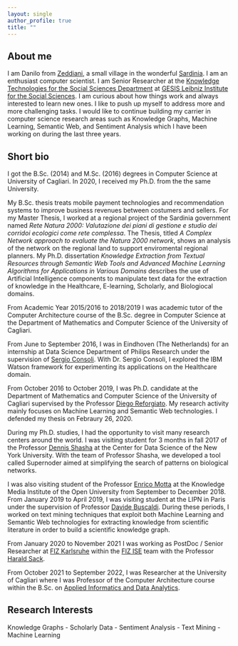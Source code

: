 ```yaml
---
layout: single
author_profile: true
title: ""
---
```



## About me

I am Danilo from [Zeddiani](https://en.wikipedia.org/wiki/Zeddiani), a small village in the wonderful [Sardinia](https://en.wikipedia.org/wiki/Sardinia).
I am an enthusiast computer scientist. I am Senior Researcher at the [Knowledge Technologies for the Social Sciences Department](https://www.gesis.org/en/institute/departments/knowledge-technologies-for-the-social-sciences) at [GESIS Leibniz Institute for the Social Sciences](https://www.gesis.org/en/home). I am curious about how things work and always interested to learn new ones. I like to push up myself to address more and more challenging tasks. I would like to continue building my carrier in computer science research areas such as Knowledge Graphs, Machine Learning, Semantic Web, and Sentiment Analysis which I have been working on during the last three years.

## Short bio

I got the B.Sc. (2014) and M.Sc. (2016) degrees in Computer Science at University of Cagliari. In 2020, I received my Ph.D. from the the same University.

My B.Sc. thesis treats mobile payment technologies and recommendation systems to improve business revenues between costumers and sellers. For my Master Thesis, I worked at a regional project of the Sardinia government named *Rete Natura 2000: Valutazione dei piani di gestione e studio dei corridoi ecologici come rete complessa*. The Thesis, titled *A Complex Network approach to evaluate the Natura 2000 network*, shows an analysis of the network on the regional land to support enviromental regional planners. My Ph.D. dissertation *Knowledge Extraction from Textual Resources through Semantic Web Tools and Advanced Machine Learning Algorithms for Applications in Various Domains* describes the use of Artificial Intelligence components to manipulate text data for the extraction of knowledge in the Healthcare, E-learning, Scholarly, and Biologiocal domains.

From Academic Year 2015/2016 to 2018/2019 I was academic tutor of the Computer Architecture course of the B.Sc. degree in Computer Science at the Department of Mathematics and Computer Science of the University of Cagliari.

From June to September 2016, I was in Eindhoven (The Netherlands) for an internship at Data Science Department of Philips Research under the supervision of [Sergio Consoli](http://stlab.istc.cnr.it/stlab/staff/sergio-consoli/). With Dr. Sergio Consoli, I explored the IBM Watson framework for experimenting its applications on the Healthcare domain.

From October 2016 to October 2019, I was Ph.D. candidate at the Department of Mathematics and Computer Science of the University of Cagliari supervised by the Professor [Diego Reforgiato](http://people.unica.it/diegoreforgiato/). My research activity mainly focuses on Machine Learning and Semantic Web technologies. I defended my thesis on Febraury 26, 2020.

During my Ph.D. studies, I had the opportunity to visit many research centers around the world. I was visiting student for 3 months in fall 2017 of the Professor [Dennis Shasha](https://cs.nyu.edu/shasha/) at the Center for Data Science of the New York University. With the team of Professor Shasha, we developed a tool called Supernoder aimed at simplifying the search of patterns on biological networks.

I was also visiting student of the Professor [Enrico Motta](http://people.kmi.open.ac.uk/motta/) at the Knowledge Media Institute of the Open University from September to December 2018. From January 2019 to April 2019, I was visiting student at the LIPN in Paris under the supervision of Professor [Davide Buscaldi](https://sites.google.com/site/davidebuscaldi/). During these periods, I worked on text mining techniques that exploit both Machine Learning and Semantic Web technologies for extracting knowledge from scientific literature in order to build a scientific knowledge graph. 

From January 2020 to November 2021 I was working as PostDoc / Senior Researcher at [FIZ Karlsruhe](https://www.fiz-karlsruhe.de/) within the [FIZ ISE](https://www.fiz-karlsruhe.de/en/forschung/information-service-engineering) team with the Professor [Harald Sack](https://www.fiz-karlsruhe.de/en/forschung/lebenslauf-prof-dr-harald-sack).

From October 2021 to September 2022, I was Researcher at the University of Cagliari where I was Professor of the Computer Architecture course within the B.Sc. on [Applied Informatics and Data Analytics](https://www.unica.it/unica/en/crs_60_79.page). 



## Research Interests
Knowledge Graphs - Scholarly Data - Sentiment Analysis - Text Mining - Machine Learning


